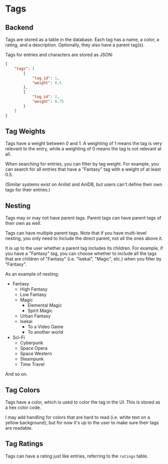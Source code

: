 # Tags

## Backend

Tags are stored as a table in the database. Each tag has a name, a color, a rating, and a description. Optionally, they also have a parent tag(s).

Tags for entries and characters are stored as JSON:

```json
{
    "tags": [
        {
            "tag_id": 1,
            "weight": 0.5
        },
        {
            "tag_id": 2,
            "weight": 0.75
        }
    ]
}
```

## Tag Weights

Tags have a weight between 0 and 1. A weighting of 1 means the tag is very relevant to the entry, while a weighting of 0 means the tag is not relevant at all.

When searching for entries, you can filter by tag weight. For example, you can search for all entries that have a "Fantasy" tag with a weight of at least 0.5.

(Similar systems exist on Anilist and AniDB, but users can't define their own tags for their entries.)

## Nesting

Tags may or may not have parent tags. Parent tags can have parent tags of their own as well.

Tags can have multiple parent tags. Note that if you have multi-level nesting, you only need to include the direct parent, not all the ones above it.

It is up to the user whether a parent tag includes its children. For example, if you have a "Fantasy" tag, you can choose whether to include all the tags that are children of "Fantasy" (i.e. "Isekai", "Magic", etc.) when you filter by "Fantasy".

As an example of nesting:

- Fantasy
  - High Fantasy
  - Low Fantasy
  - Magic
    - Elemental Magic
    - Spirit Magic
  - Urban Fantasy
  - Isekai
    - To a Video Game
    - To another world
- Sci-Fi
  - Cyberpunk
  - Space Opera
  - Space Western
  - Steampunk
  - Time Travel

And so on.

## Tag Colors

Tags have a color, which is used to color the tag in the UI. This is stored as a hex color code.

I may add handling for colors that are hard to read (i.e. white text on a yellow background), but for now it's up to the user to make sure their tags are readable.

## Tag Ratings

Tags can have a rating just like entries, referring to the `ratings` table.

